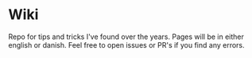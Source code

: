 # Wiki
Repo for tips and tricks I've found over the years.
Pages will be in either english or danish.
Feel free to open issues or PR's if you find any errors. 
